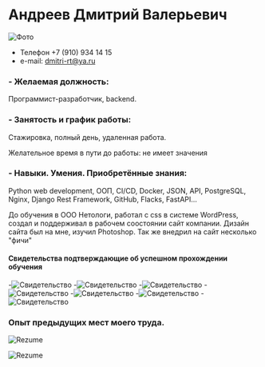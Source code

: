 
# Андреев Дмитрий Валерьевич
![Фото](img/Andreev_Dmitry.jpg)

- Телефон +7 (910) 934 14 15 
- e-mail:  dmitri-rt@ya.ru

### - Желаемая должность:
Программист-разработчик, backend.  

### - Занятость и график работы: 
Cтажировка, полный день, удаленная работа.

Желательное время в пути до работы: не имеет значения


### - Навыки. Умения. Приобретённые знания:
Python web development, ООП, CI/CD, Docker, JSON, API, PostgreSQL, Nginx, Django Rest Framework, GitHub, Flacks, FastAPI...

До обучения в ООО Нетологи, работал с css в системе WordPress, создал и поддерживал в рабочем соостоянии сайт компании. Дизайн сайта был на мне, изучил Photoshop. Так же внедрил на сайт несколько "фичи"


#### Свидетельства подтверждающие об успешном прохождении обучения
-![Свидетельство](img/programming-basics-Python.png)
-![Свидетельство](img/OOP-and-working-with-API.png)
-![Свидетельство](img/Git-version-control-system.png)
-![Свидетельство](img/Databases-for-python-developers.png)
-![Свидетельство](img/professional-work-Python.png)
-![Свидетельство](img/Python-web-development.png)
-![Свидетельство](img/Django-crete-backend-app.png)

### Опыт предыдущих мест моего труда.

![Rezume](img/2025-01-17_12-45-16.png)

![Rezume](img/2025-01-17_12-47-17.png)


